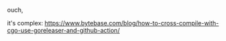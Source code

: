 ouch,

it's complex:
https://www.bytebase.com/blog/how-to-cross-compile-with-cgo-use-goreleaser-and-github-action/